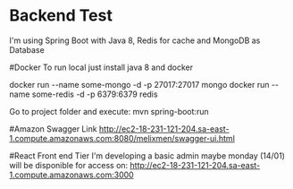 # Backend Test

I'm using Spring Boot with Java 8, Redis for cache and MongoDB as Database

#Docker
To run local just install java 8 and docker

docker run --name some-mongo -d -p 27017:27017 mongo
docker run --name some-redis -d -p 6379:6379 redis

Go to project folder and execute:
mvn spring-boot:run


#Amazon Swagger Link
http://ec2-18-231-121-204.sa-east-1.compute.amazonaws.com:8080/melixmen/swagger-ui.html

#React Front end Tier
I'm developing a basic admin maybe monday (14/01) will be disponible for access on: 
http://ec2-18-231-121-204.sa-east-1.compute.amazonaws.com:3000